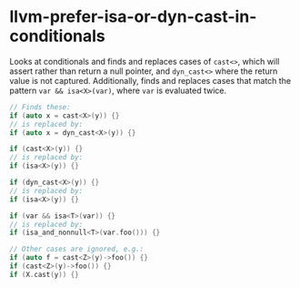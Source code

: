 # llvm-prefer-isa-or-dyn-cast-in-conditionals

Looks at conditionals and finds and replaces cases of `cast<>`, which
will assert rather than return a null pointer, and `dyn_cast<>` where
the return value is not captured. Additionally, finds and replaces cases
that match the pattern `var && isa<X>(var)`, where `var` is evaluated
twice.

```c++
// Finds these:
if (auto x = cast<X>(y)) {}
// is replaced by:
if (auto x = dyn_cast<X>(y)) {}

if (cast<X>(y)) {}
// is replaced by:
if (isa<X>(y)) {}

if (dyn_cast<X>(y)) {}
// is replaced by:
if (isa<X>(y)) {}

if (var && isa<T>(var)) {}
// is replaced by:
if (isa_and_nonnull<T>(var.foo())) {}

// Other cases are ignored, e.g.:
if (auto f = cast<Z>(y)->foo()) {}
if (cast<Z>(y)->foo()) {}
if (X.cast(y)) {}
```
